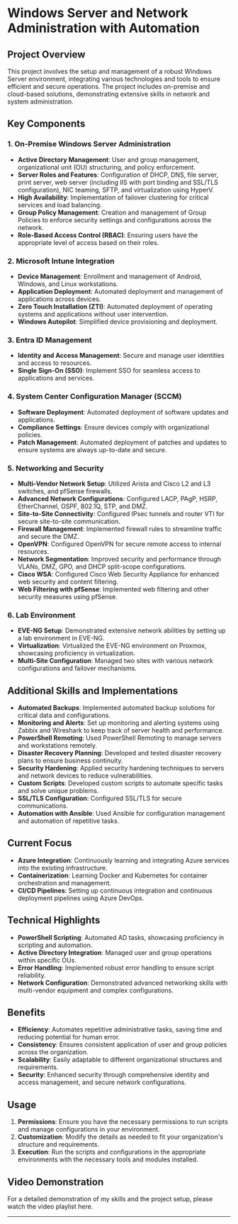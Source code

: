 # Windows Server and Network Administration with Automation

## Project Overview

This project involves the setup and management of a robust Windows Server environment, integrating various technologies and tools to ensure efficient and secure operations. The project includes on-premise and cloud-based solutions, demonstrating extensive skills in network and system administration.

## Key Components

### 1. On-Premise Windows Server Administration
- **Active Directory Management**: User and group management, organizational unit (OU) structuring, and policy enforcement.
- **Server Roles and Features**: Configuration of DHCP, DNS, file server, print server, web server (including IIS with port binding and SSL/TLS configuration), NIC teaming, SFTP, and virtualization using HyperV.
- **High Availability**: Implementation of failover clustering for critical services and load balancing.
- **Group Policy Management**: Creation and management of Group Policies to enforce security settings and configurations across the network.
- **Role-Based Access Control (RBAC)**: Ensuring users have the appropriate level of access based on their roles.

### 2. Microsoft Intune Integration
- **Device Management**: Enrollment and management of Android, Windows, and Linux workstations.
- **Application Deployment**: Automated deployment and management of applications across devices.
- **Zero Touch Installation (ZTI)**: Automated deployment of operating systems and applications without user intervention.
- **Windows Autopilot**: Simplified device provisioning and deployment.

### 3. Entra ID Management
- **Identity and Access Management**: Secure and manage user identities and access to resources.
- **Single Sign-On (SSO)**: Implement SSO for seamless access to applications and services.

### 4. System Center Configuration Manager (SCCM)
- **Software Deployment**: Automated deployment of software updates and applications.
- **Compliance Settings**: Ensure devices comply with organizational policies.
- **Patch Management**: Automated deployment of patches and updates to ensure systems are always up-to-date and secure.

### 5. Networking and Security
- **Multi-Vendor Network Setup**: Utilized Arista and Cisco L2 and L3 switches, and pfSense firewalls.
- **Advanced Network Configurations**: Configured LACP, PAgP, HSRP, EtherChannel, OSPF, 802.1Q, STP, and DMZ.
- **Site-to-Site Connectivity**: Configured IPsec tunnels and router VTI for secure site-to-site communication.
- **Firewall Management**: Implemented firewall rules to streamline traffic and secure the DMZ.
- **OpenVPN**: Configured OpenVPN for secure remote access to internal resources.
- **Network Segmentation**: Improved security and performance through VLANs, DMZ, GPO, and DHCP split-scope configurations.
- **Cisco WSA**: Configured Cisco Web Security Appliance for enhanced web security and content filtering.
- **Web Filtering with pfSense**: Implemented web filtering and other security measures using pfSense.

### 6. Lab Environment
- **EVE-NG Setup**: Demonstrated extensive network abilities by setting up a lab environment in EVE-NG.
- **Virtualization**: Virtualized the EVE-NG environment on Proxmox, showcasing proficiency in virtualization.
- **Multi-Site Configuration**: Managed two sites with various network configurations and failover mechanisms.

## Additional Skills and Implementations
- **Automated Backups**: Implemented automated backup solutions for critical data and configurations.
- **Monitoring and Alerts**: Set up monitoring and alerting systems using Zabbix and Wireshark to keep track of server health and performance.
- **PowerShell Remoting**: Used PowerShell Remoting to manage servers and workstations remotely.
- **Disaster Recovery Planning**: Developed and tested disaster recovery plans to ensure business continuity.
- **Security Hardening**: Applied security hardening techniques to servers and network devices to reduce vulnerabilities.
- **Custom Scripts**: Developed custom scripts to automate specific tasks and solve unique problems.
- **SSL/TLS Configuration**: Configured SSL/TLS for secure communications.
- **Automation with Ansible**: Used Ansible for configuration management and automation of repetitive tasks.

## Current Focus
- **Azure Integration**: Continuously learning and integrating Azure services into the existing infrastructure.
- **Containerization**: Learning Docker and Kubernetes for container orchestration and management.
- **CI/CD Pipelines**: Setting up continuous integration and continuous deployment pipelines using Azure DevOps.

## Technical Highlights
- **PowerShell Scripting**: Automated AD tasks, showcasing proficiency in scripting and automation.
- **Active Directory Integration**: Managed user and group operations within specific OUs.
- **Error Handling**: Implemented robust error handling to ensure script reliability.
- **Network Configuration**: Demonstrated advanced networking skills with multi-vendor equipment and complex configurations.

## Benefits
- **Efficiency**: Automates repetitive administrative tasks, saving time and reducing potential for human error.
- **Consistency**: Ensures consistent application of user and group policies across the organization.
- **Scalability**: Easily adaptable to different organizational structures and requirements.
- **Security**: Enhanced security through comprehensive identity and access management, and secure network configurations.

## Usage
1. **Permissions**: Ensure you have the necessary permissions to run scripts and manage configurations in your environment.
2. **Customization**: Modify the details as needed to fit your organization's structure and requirements.
3. **Execution**: Run the scripts and configurations in the appropriate environments with the necessary tools and modules installed.

## Video Demonstration
For a detailed demonstration of my skills and the project setup, please watch the video playlist here.

---
